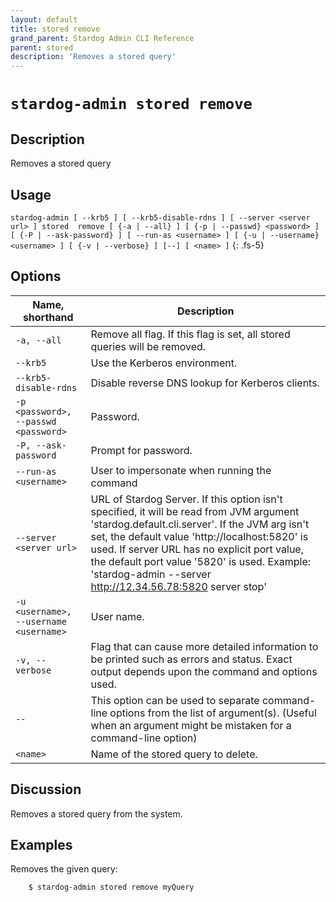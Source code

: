 ```yaml
---
layout: default
title: stored remove
grand_parent: Stardog Admin CLI Reference
parent: stored
description: 'Removes a stored query'
---
```


#  `stardog-admin stored remove` 
## Description
Removes a stored query<br>
## Usage
`stardog-admin [ --krb5 ] [ --krb5-disable-rdns ] [ --server <server url> ] stored  remove [ {-a | --all} ] [ {-p | --passwd} <password> ] [ {-P | --ask-password} ] [ --run-as <username> ] [ {-u | --username} <username> ] [ {-v | --verbose} ] [--] [ <name> ]`
{: .fs-5}
## Options

Name, shorthand | Description 
---|---
`-a, --all` | Remove all flag. If this flag is set, all stored queries will be removed.
`--krb5` | Use the Kerberos environment.
`--krb5-disable-rdns` | Disable reverse DNS lookup for Kerberos clients.
`-p <password>, --passwd <password>` | Password.
`-P, --ask-password` | Prompt for password.
`--run-as <username>` | User to impersonate when running the command
`--server <server url>` | URL of Stardog Server. If this option isn't specified, it will be read from JVM argument 'stardog.default.cli.server'. If the JVM arg isn't set, the default value 'http://localhost:5820' is used. If server URL has no explicit port value, the default port value '5820' is used.  Example: 'stardog-admin --server http://12.34.56.78:5820 server stop' 
`-u <username>, --username <username>` | User name.
`-v, --verbose` | Flag that can cause more detailed information to be printed such as errors and status. Exact output depends upon the command and options used.
`--` | This option can be used to separate command-line options from the list of argument(s). (Useful when an argument might be mistaken for a command-line option)
`<name>` | Name of the stored query to delete.

## Discussion
Removes a stored query from the system.

## Examples
Removes the given query:
```bash
    $ stardog-admin stored remove myQuery
```

